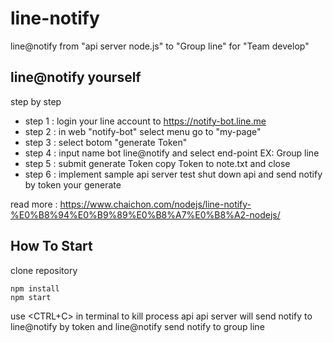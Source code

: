 # line-notify
line@notify from "api server node.js" to "Group line" for "Team develop"

## line@notify yourself
step by step
- step 1 : login your line account to https://notify-bot.line.me
- step 2 : in web "notify-bot" select menu go to "my-page"
- step 3 : select botom "generate Token"
- step 4 : input name bot line@notify and select end-point EX: Group line
- step 5 : submit generate Token copy Token to note.txt and close 
- step 6 : implement sample api server test shut down api and send notify by token your generate

read more : https://www.chaichon.com/nodejs/line-notify-%E0%B8%94%E0%B9%89%E0%B8%A7%E0%B8%A2-nodejs/

## How To Start
clone repository
```
npm install
npm start
```
use <CTRL+C> in terminal to kill process api
api server will send notify to line@notify by token 
and line@notify send notify to group line

